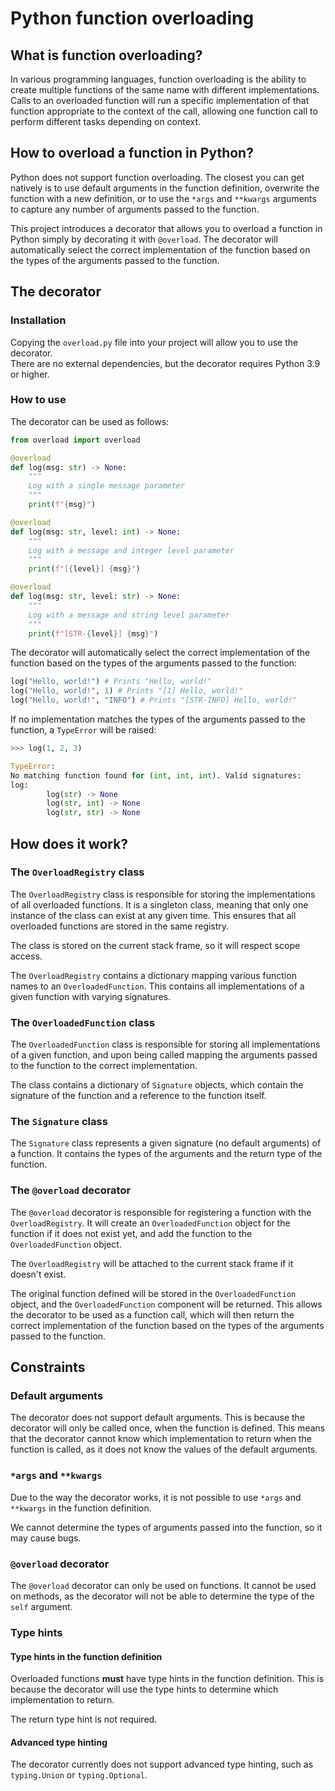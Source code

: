 # Python function overloading

## What is function overloading?
In various programming languages, function overloading is the ability to create multiple functions of the same name with different implementations. Calls to an overloaded function will run a specific implementation of that function appropriate to the context of the call, allowing one function call to perform different tasks depending on context.

## How to overload a function in Python?
Python does not support function overloading. The closest you can get natively is to use default arguments in the function definition, overwrite the function with a new definition, or to use the `*args` and `**kwargs` arguments to capture any number of arguments passed to the function.

This project introduces a decorator that allows you to overload a function in Python simply by decorating it with `@overload`. The decorator will automatically select the correct implementation of the function based on the types of the arguments passed to the function.

## The decorator

### Installation
Copying the `overload.py` file into your project will allow you to use the decorator.  
There are no external dependencies, but the decorator requires Python 3.9 or higher.

### How to use
The decorator can be used as follows:

```python
from overload import overload

@overload
def log(msg: str) -> None:
    """
    Log with a single message parameter
    """
    print(f"{msg}")

@overload
def log(msg: str, level: int) -> None:
    """
    Log with a message and integer level parameter
    """
    print(f"[{level}] {msg}")

@overload
def log(msg: str, level: str) -> None:
    """
    Log with a message and string level parameter
    """
    print(f"[STR-{level}] {msg}")
```

The decorator will automatically select the correct implementation of the function based on the types of the arguments passed to the function:

```python
log("Hello, world!") # Prints "Hello, world!"
log("Hello, world!", 1) # Prints "[1] Hello, world!"
log("Hello, world!", "INFO") # Prints "[STR-INFO] Hello, world!"
```

If no implementation matches the types of the arguments passed to the function, a `TypeError` will be raised:

```python
>>> log(1, 2, 3)

TypeError:
No matching function found for (int, int, int). Valid signatures:
log:
        log(str) -> None
        log(str, int) -> None
        log(str, str) -> None
```

## How does it work?

### The `OverloadRegistry` class
The `OverloadRegistry` class is responsible for storing the implementations of all overloaded functions. It is a singleton class, meaning that only one instance of the class can exist at any given time. This ensures that all overloaded functions are stored in the same registry.

The class is stored on the current stack frame, so it will respect scope access.

The `OverloadRegistry` contains a dictionary mapping various function names to an `OverloadedFunction`. This contains all implementations of a given function with varying signatures.

### The `OverloadedFunction` class
The `OverloadedFunction` class is responsible for storing all implementations of a given function, and upon being called mapping the arguments passed to the function to the correct implementation.

The class contains a dictionary of `Signature` objects, which contain the signature of the function and a reference to the function itself.

### The `Signature` class
The `Signature` class represents a given signature (no default arguments) of a function. It contains the types of the arguments and the return type of the function.

### The `@overload` decorator
The `@overload` decorator is responsible for registering a function with the `OverloadRegistry`. It will create an `OverloadedFunction` object for the function if it does not exist yet, and add the function to the `OverloadedFunction` object.

The `OverloadRegistry` will be attached to the current stack frame if it doesn't exist.

The original function defined will be stored in the `OverloadedFunction` object, and the `OverloadedFunction` component will be returned. This allows the decorator to be used as a function call, which will then return the correct implementation of the function based on the types of the arguments passed to the function.

## Constraints

### Default arguments
The decorator does not support default arguments. This is because the decorator will only be called once, when the function is defined. This means that the decorator cannot know which implementation to return when the function is called, as it does not know the values of the default arguments.

### `*args` and `**kwargs`
Due to the way the decorator works, it is not possible to use `*args` and `**kwargs` in the function definition. 

We cannot determine the types of arguments passed into the function, so it may cause bugs.

### `@overload` decorator
The `@overload` decorator can only be used on functions. It cannot be used on methods, as the decorator will not be able to determine the type of the `self` argument.

### Type hints

#### Type hints in the function definition
Overloaded functions **must** have type hints in the function definition. This is because the decorator will use the type hints to determine which implementation to return.

The return type hint is not required.

#### Advanced type hinting
The decorator currently does not support advanced type hinting, such as `typing.Union` or `typing.Optional`.
